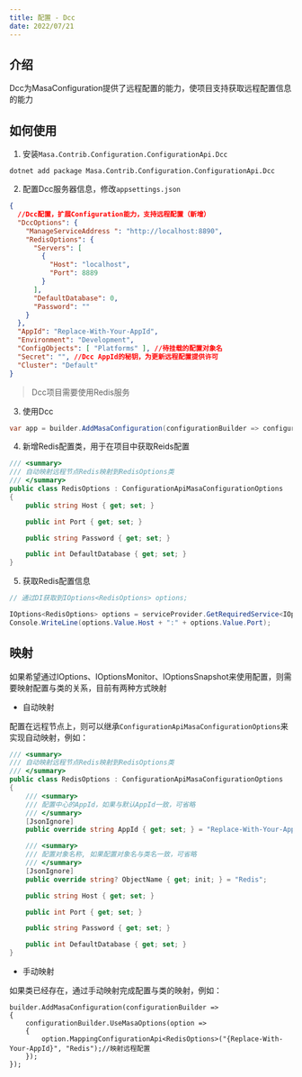 ```yaml
---
title: 配置 - Dcc
date: 2022/07/21
---
```


## 介绍

Dcc为MasaConfiguration提供了远程配置的能力，使项目支持获取远程配置信息的能力

## 如何使用

1. 安装`Masa.Contrib.Configuration.ConfigurationApi.Dcc`

``` shell
dotnet add package Masa.Contrib.Configuration.ConfigurationApi.Dcc
```

2. 配置Dcc服务器信息，修改`appsettings.json`

``` appsettings.json
{
  //Dcc配置，扩展Configuration能力，支持远程配置（新增）
  "DccOptions": {
    "ManageServiceAddress ": "http://localhost:8890",
    "RedisOptions": {
      "Servers": [
        {
          "Host": "localhost",
          "Port": 8889
        }
      ],
      "DefaultDatabase": 0,
      "Password": ""
    }
  },
  "AppId": "Replace-With-Your-AppId",
  "Environment": "Development",
  "ConfigObjects": [ "Platforms" ], //待挂载的配置对象名
  "Secret": "", //Dcc AppId的秘钥，为更新远程配置提供许可
  "Cluster": "Default"
}
```

> Dcc项目需要使用Redis服务

3. 使用Dcc

``` C#
var app = builder.AddMasaConfiguration(configurationBuilder => configurationBuilder.UseDcc()).Build();
```

4. 新增Redis配置类，用于在项目中获取Reids配置

``` C#
/// <summary>
/// 自动映射远程节点Redis映射到RedisOptions类
/// </summary>
public class RedisOptions : ConfigurationApiMasaConfigurationOptions
{
    public string Host { get; set; }

    public int Port { get; set; }

    public string Password { get; set; }

    public int DefaultDatabase { get; set; }
}
```

5. 获取Redis配置信息

``` C#
// 通过DI获取到IOptions<RedisOptions> options;

IOptions<RedisOptions> options = serviceProvider.GetRequiredService<IOptions<RedisOptions>>(); 
Console.WriteLine(options.Value.Host + ":" + options.Value.Port);
```

## 映射

如果希望通过IOptions、IOptionsMonitor、IOptionsSnapshot来使用配置，则需要映射配置与类的关系，目前有两种方式映射

* 自动映射

配置在远程节点上，则可以继承`ConfigurationApiMasaConfigurationOptions`来实现自动映射，例如：

``` C#
/// <summary>
/// 自动映射远程节点Redis映射到RedisOptions类
/// </summary>
public class RedisOptions : ConfigurationApiMasaConfigurationOptions
{
    /// <summary>
    /// 配置中心的AppId，如果与默认AppId一致，可省略
    /// </summary>
    [JsonIgnore]
    public override string AppId { get; set; } = "Replace-With-Your-AppId";

    /// <summary>
    /// 配置对象名称, 如果配置对象名与类名一致，可省略
    /// </summary>
    [JsonIgnore]
    public override string? ObjectName { get; init; } = "Redis";

    public string Host { get; set; }

    public int Port { get; set; }

    public string Password { get; set; }

    public int DefaultDatabase { get; set; }
}
```

* 手动映射

如果类已经存在，通过手动映射完成配置与类的映射，例如：

```
builder.AddMasaConfiguration(configurationBuilder =>
{
    configurationBuilder.UseMasaOptions(option => 
    {
        option.MappingConfigurationApi<RedisOptions>("{Replace-With-Your-AppId}", "Redis");//映射远程配置
    });
});
```